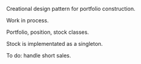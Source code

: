 Creational design pattern for portfolio construction.

Work in process.

Portfolio, position, stock classes.

Stock is implementated as a singleton.

To do: handle short sales.
